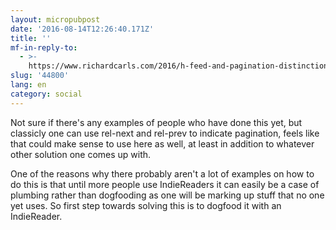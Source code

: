 ```yaml
---
layout: micropubpost
date: '2016-08-14T12:26:40.171Z'
title: ''
mf-in-reply-to:
  - >-
    https://www.richardcarls.com/2016/h-feed-and-pagination-distinction-between-full-and-partial-feed-u
slug: '44800'
lang: en
category: social
---
```

Not sure if there&#39;s any examples of people who have done this yet, but classicly one can use rel-next and rel-prev to indicate pagination, feels like that could make sense to use here as well, at least in addition to whatever other solution one comes up with.

One of the reasons why there probably aren&#39;t a lot of examples on how to do this is that until more people use IndieReaders it can easily be a case of plumbing rather than dogfooding as one will be marking up stuff that no one yet uses. So first step towards solving this is to dogfood it with an IndieReader.
